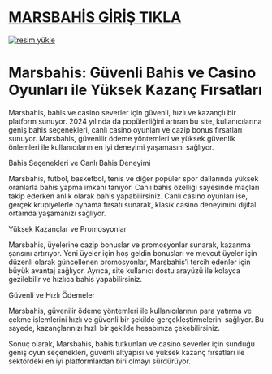 # <a href="https://604marsbahis.com/">MARSBAHİS GİRİŞ TIKLA</a>

<a href="https://604marsbahis.com/"><img src="https://creatorspace.imgix.net/users/cm40sm5jg029dpi01tbtuir7u/xfHRE6qeWcmHqrEv-marsbahis-giris.jpg" alt="resim yükle" border="0" /></a>

# Marsbahis: Güvenli Bahis ve Casino Oyunları ile Yüksek Kazanç Fırsatları
Marsbahis, bahis ve casino severler için güvenli, hızlı ve kazançlı bir platform sunuyor. 2024 yılında da popülerliğini artıran bu site, kullanıcılarına geniş bahis seçenekleri, canlı casino oyunları ve cazip bonus fırsatları sunuyor. Marsbahis, güvenilir ödeme yöntemleri ve yüksek güvenlik önlemleri ile kullanıcıların en iyi deneyimi yaşamasını sağlıyor.

Bahis Seçenekleri ve Canlı Bahis Deneyimi

Marsbahis, futbol, basketbol, tenis ve diğer popüler spor dallarında yüksek oranlarla bahis yapma imkanı tanıyor. Canlı bahis özelliği sayesinde maçları takip ederken anlık olarak bahis yapabilirsiniz. Canlı casino oyunları ise, gerçek krupiyelerle oynama fırsatı sunarak, klasik casino deneyimini dijital ortamda yaşamanızı sağlıyor.

Yüksek Kazançlar ve Promosyonlar

Marsbahis, üyelerine cazip bonuslar ve promosyonlar sunarak, kazanma şansını artırıyor. Yeni üyeler için hoş geldin bonusları ve mevcut üyeler için düzenli olarak güncellenen promosyonlar, Marsbahis’i tercih edenler için büyük avantaj sağlıyor. Ayrıca, site kullanıcı dostu arayüzü ile kolayca gezilebilir ve hızlıca bahis yapabilirsiniz.

Güvenli ve Hızlı Ödemeler

Marsbahis, güvenilir ödeme yöntemleri ile kullanıcılarının para yatırma ve çekme işlemlerini hızlı ve güvenli bir şekilde gerçekleştirmelerini sağlıyor. Bu sayede, kazançlarınızı hızlı bir şekilde hesabınıza çekebilirsiniz.

Sonuç olarak, Marsbahis, bahis tutkunları ve casino severler için sunduğu geniş oyun seçenekleri, güvenli altyapısı ve yüksek kazanç fırsatları ile sektördeki en iyi platformlardan biri olmayı sürdürüyor.
